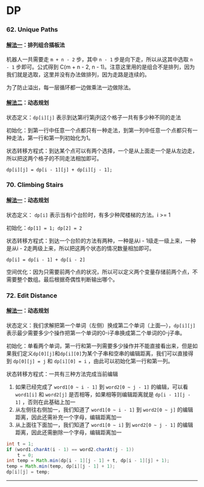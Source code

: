 # DP

### 62. Unique Paths

#### [解法一](62-Unique-Paths/62-Unique-Paths.cpp)：排列组合插板法

机器人一共需要走 ```m + n - 2``` 步，其中 ```n - 1``` 步是向下走，所以从这其中选取 ```n - 1``` 步即可。公式得到 C(m + n - 2, n - 1)。注意这里用的是组合不是排列，因为我们就是选取，这里并没有办法做排列，因为走路是连续的。

为了防止溢出，每一层循环都一边做乘法一边做除法。

#### [解法二](62-Unique-Paths/62-Unique-Paths-DP.java)：动态规划

状态定义：```dp[i][j]``` 表示到达第i行第j列这个格子一共有多少种不同的走法

初始化：到第一行中任意一个点都只有一种走法，到第一列中任意一个点都只有一种走法，第一行和第一列初始化为1。

状态转移方程式：到达某个点可以有两个选择，一个是从上面走一个是从左边走，所以把这两个格子的不同走法相加即可。

```dp[i][j] = dp[i - 1][j] + dp[i][j - 1];```

### 70. Climbing Stairs

#### [解法一](70-Climbing-Stairs.java)：动态规划

状态定义： ```dp[i]``` 表示当有i个台阶时，有多少种爬楼梯的方法。i >= 1

初始化：```dp[1] = 1; dp[2] = 2```

状态转移方程式：到达一个台阶的方法有两种，一种是从i - 1级走一级上来，一种是从i - 2走两级上来，所以把这两个状态的情况数量相加即可。

```dp[i] = dp[i - 1] + dp[i - 2]```

空间优化：因为只需要前两个点的状况，所以可以定义两个变量存储前两个点，不需要整个数组。最后根据奇偶性判断输出哪个。

### 72. Edit Distance

#### [解法一](72-Edit-Distance.java)：动态规划

状态定义：我们求解把第一个单词（左侧）换成第二个单词（上面—），```dp[i][j]```表示最少需要多少个操作把第一个单词的0-i子串换成第二个单词的0-j子串。

初始化：单看两个单词，第一行和第一列需要多少操作并不能直接看出来，但是如果我们定义```dp[0][j]```和```dp[i][0]```为某个子串和空串的编辑距离，我们可以直接得到 ```dp[0][j] = j``` 和 ```dp[i][0] = i``` ，由此可以初始化第一行和第一列。

状态转移方程式：一共有三种方法完成当前编辑

1. 如果已经完成了 ```word1[0 ~ i - 1]``` 到 ```word2[0 ~ j - 1]``` 的编辑，可以看 ```word1[i]``` 和 ```word2[j]``` 是否相等，如果相等则编辑距离就是 ```dp[i - 1][j - 1]``` ，否则在此基础上加一
2. 从左侧往右侧加一，我们知道了 ```word1[0 ~ i - 1]``` 到 ```word2[0 ~ j]``` 的编辑距离，因此还需补充一个字母，编辑距离加一
3. 从上面往下面加一，我们知道了 ```word1[0 ~ i]``` 到 ```word2[0 ~ j - 1]``` 的编辑距离，因此还需删除一个字母，编辑距离加一

```Java
int t = 1;
if (word1.charAt(i - 1) == word2.charAt(j - 1))
    t = 0;
int temp = Math.min(dp[i - 1][j - 1] + t, dp[i - 1][j] + 1);
temp = Math.min(temp, dp[i][j - 1] + 1);
dp[i][j] = temp;
```

---